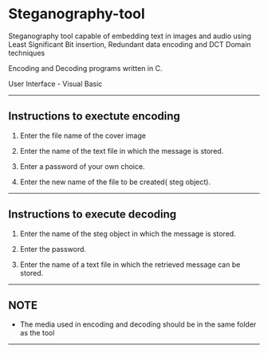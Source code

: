 Steganography-tool
==================

Steganography tool capable of embedding text in images and audio using Least Significant Bit insertion, Redundant data encoding and DCT Domain techniques

Encoding and Decoding programs written in C. 

User Interface - Visual Basic

-----------------------------------------
Instructions to exectute encoding
-----------------------------------------

1. Enter the file name of the cover image



2. Enter the name of the text file in which the message is stored.


3. Enter a password of your own choice.


4. Enter the new name of the file to be created( steg object).



-----------------------------------------
Instructions to execute decoding
-----------------------------------------


1. Enter the name of the steg object in which the message is stored.



2. Enter the password.


3. Enter the name of a text file in which the  retrieved message can be stored.


----------------------------------------
NOTE
----------------------------------------

* The media used in encoding and decoding should be in the same folder as the tool


---------------------------------------- 
